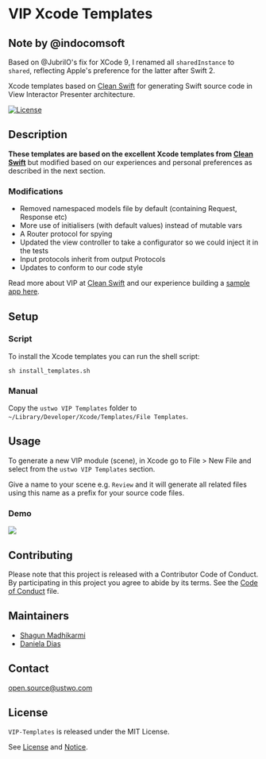 # VIP Xcode Templates

## Note by @indocomsoft
Based on @JubrilO's fix for XCode 9, I renamed all `sharedInstance` to `shared`, reflecting Apple's preference for the latter after Swift 2.

Xcode templates based on [Clean Swift](https://clean-swift.com) for generating Swift source code in View Interactor Presenter architecture.


[![License](https://img.shields.io/badge/license-MIT-green.svg?style=flat)](https://github.com/ustwo/vip-templates-swift/blob/master/LICENSE)

## Description

**These templates are based on the excellent Xcode templates from [Clean Swift](https://clean-swift.com)** but modified based on our experiences and personal preferences as described in the next section.

### Modifications

 - Removed namespaced models file by default (containing Request, Response etc)
 - More use of initialisers (with default values) instead of mutable vars
 - A Router protocol for spying
 - Updated the view controller to take a configurator so we could inject it in the tests
 - Input protocols inherit from output Protocols
 - Updates to conform to our code style

Read more about VIP at [Clean Swift](https://clean-swift.com) and our experience building a  [sample app here](https://github.com/ustwo/vip-demo-swift).

## Setup

### Script

To install the Xcode templates you can run the shell script:

    sh install_templates.sh

### Manual

Copy the `ustwo VIP Templates` folder to `~/Library/Developer/Xcode/Templates/File Templates`.

## Usage

To generate a new VIP module (scene), in Xcode go to File > New File and select from the `ustwo VIP Templates` section.

Give a name to your scene e.g. `Review` and it will generate all related files using this name as a prefix for your source code files.

### Demo

<image src="documentation/demo/demo1.gif" />

## Contributing

Please note that this project is released with a Contributor Code of Conduct. By participating in this project you agree to abide by its terms. See the [Code of Conduct](CODE_OF_CONDUCT.md) file.

## Maintainers

* [Shagun Madhikarmi](mailto:shagun@ustwo.com)
* [Daniela Dias](mailto:daniela@ustwo.com)

## Contact

[open.source@ustwo.com](mailto:open.source@ustwo.com)


## License

`VIP-Templates` is released under the MIT License.

See [License](LICENSE) and [Notice](NOTICE).
